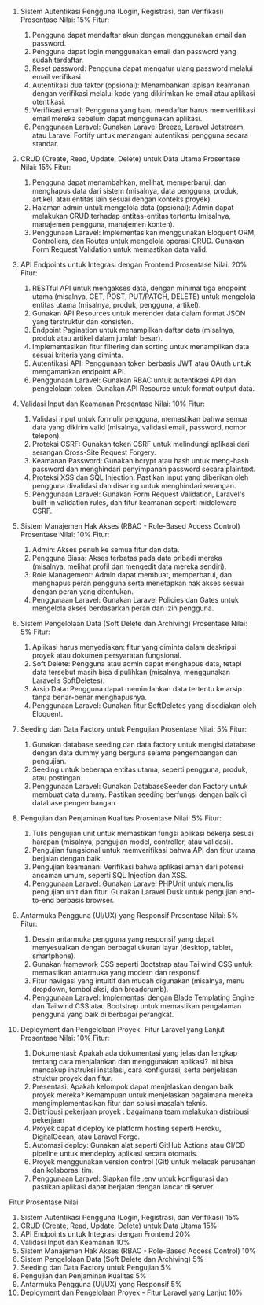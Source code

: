 1. Sistem Autentikasi Pengguna (Login, Registrasi, dan Verifikasi)
Prosentase Nilai: 15%
Fitur:
	1. Pengguna dapat mendaftar akun dengan menggunakan email dan password.
  	2. Pengguna dapat login menggunakan email dan password yang sudah terdaftar.
   	3. Reset password: Pengguna dapat mengatur ulang password melalui email verifikasi.
   	4.  Autentikasi dua faktor (opsional): Menambahkan lapisan keamanan dengan verifikasi melalui kode yang dikirimkan ke email atau aplikasi otentikasi.
   	5.  Verifikasi email: Pengguna yang baru mendaftar harus memverifikasi email mereka sebelum dapat menggunakan aplikasi.
   	6.  Penggunaan Laravel: Gunakan Laravel Breeze, Laravel Jetstream, atau Laravel Fortify untuk menangani autentikasi pengguna secara standar.

2. CRUD (Create, Read, Update, Delete) untuk Data Utama
Prosentase Nilai: 15%
Fitur:
	1. Pengguna dapat menambahkan, melihat, memperbarui, dan menghapus data dari sistem (misalnya, data pengguna, produk, artikel, atau entitas lain sesuai dengan konteks proyek).
 	2. Halaman admin untuk mengelola data (opsional): Admin dapat melakukan CRUD terhadap entitas-entitas tertentu (misalnya, manajemen pengguna, manajemen konten).
 	3. Penggunaan Laravel: Implementasikan menggunakan Eloquent ORM, Controllers, dan Routes untuk mengelola operasi CRUD. Gunakan Form Request Validation untuk memastikan data valid.

3. API Endpoints untuk Integrasi dengan Frontend
Prosentase Nilai: 20%
Fitur:
	1. RESTful API untuk mengakses data, dengan minimal tiga endpoint utama (misalnya, GET, POST, PUT/PATCH, DELETE) untuk mengelola entitas utama (misalnya, produk, pengguna, artikel).
 	2. Gunakan API Resources untuk merender data dalam format JSON yang terstruktur dan konsisten.
 	3. Endpoint Pagination untuk menampilkan daftar data (misalnya, produk atau artikel dalam jumlah besar).
 	4. Implementasikan fitur filtering dan sorting untuk menampilkan data sesuai kriteria yang diminta.
 	5. Autentikasi API: Penggunaan token berbasis JWT atau OAuth untuk mengamankan endpoint API.
 	6. Penggunaan Laravel: Gunakan RBAC untuk autentikasi API dan pengelolaan token. Gunakan API Resource untuk format output data.

4. Validasi Input dan Keamanan
Prosentase Nilai: 10%
Fitur:
	1. Validasi input untuk formulir pengguna, memastikan bahwa semua data yang dikirim valid (misalnya, validasi email, password, nomor telepon).
 	2. Proteksi CSRF: Gunakan token CSRF untuk melindungi aplikasi dari serangan Cross-Site Request Forgery.
 	3. Keamanan Password: Gunakan bcrypt atau hash untuk meng-hash password dan menghindari penyimpanan password secara plaintext.
 	4. Proteksi XSS dan SQL Injection: Pastikan input yang diberikan oleh pengguna divalidasi dan disaring untuk menghindari serangan.
 	5. Penggunaan Laravel: Gunakan Form Request Validation, Laravel's built-in validation rules, dan fitur keamanan seperti middleware CSRF.

5. Sistem Manajemen Hak Akses (RBAC - Role-Based Access Control)
Prosentase Nilai: 10%
    Fitur:
   1. Admin: Akses penuh ke semua fitur dan data.
   2. Pengguna Biasa: Akses terbatas pada data pribadi mereka (misalnya, melihat profil dan mengedit data mereka sendiri).
   3. Role Management: Admin dapat membuat, memperbarui, dan menghapus peran pengguna serta menetapkan hak akses sesuai dengan peran yang ditentukan.
   4. Penggunaan Laravel: Gunakan Laravel Policies dan Gates untuk mengelola akses berdasarkan peran dan izin pengguna.

6. Sistem Pengelolaan Data (Soft Delete dan Archiving)
Prosentase Nilai: 5%
    Fitur:
   1. Aplikasi harus menyediakan:  fitur yang diminta dalam deskripsi proyek atau dokumen persyaratan fungsional.
   2. Soft Delete: Pengguna atau admin dapat menghapus data, tetapi data tersebut masih bisa dipulihkan (misalnya, menggunakan Laravel’s SoftDeletes).
   3. Arsip Data: Pengguna dapat memindahkan data tertentu ke arsip tanpa benar-benar menghapusnya.
   4. Penggunaan Laravel: Gunakan fitur SoftDeletes yang disediakan oleh Eloquent.

7. Seeding dan Data Factory untuk Pengujian
Prosentase Nilai: 5%
    Fitur:
   1. Gunakan database seeding dan data factory untuk mengisi database dengan data dummy yang berguna selama pengembangan dan pengujian.
   2. Seeding untuk beberapa entitas utama, seperti pengguna, produk, atau postingan.
   3. Penggunaan Laravel: Gunakan DatabaseSeeder dan Factory untuk membuat data dummy. Pastikan seeding berfungsi dengan baik di database pengembangan.

8. Pengujian dan Penjaminan Kualitas
Prosentase Nilai: 5%
    Fitur:
   1. Tulis pengujian unit untuk memastikan fungsi aplikasi bekerja sesuai harapan (misalnya, pengujian model, controller, atau validasi).
   2. Pengujian fungsional untuk memverifikasi bahwa API dan fitur utama berjalan dengan baik.
   3. Pengujian keamanan: Verifikasi bahwa aplikasi aman dari potensi ancaman umum, seperti SQL Injection dan XSS.
   4. Penggunaan Laravel: Gunakan Laravel PHPUnit untuk menulis pengujian unit dan fitur. Gunakan Laravel Dusk untuk pengujian end-to-end berbasis browser.

9. Antarmuka Pengguna (UI/UX) yang Responsif
Prosentase Nilai: 5%
    Fitur:
   1. Desain antarmuka pengguna yang responsif yang dapat menyesuaikan dengan berbagai ukuran layar (desktop, tablet, smartphone).
   2. Gunakan framework CSS seperti Bootstrap atau Tailwind CSS untuk memastikan antarmuka yang modern dan responsif.
   3. Fitur navigasi yang intuitif dan mudah digunakan (misalnya, menu dropdown, tombol aksi, dan breadcrumb).
   4. Penggunaan Laravel: Implementasi dengan Blade Templating Engine dan Tailwind CSS atau Bootstrap untuk memastikan pengalaman pengguna yang baik di berbagai perangkat.

10. Deployment dan Pengelolaan Proyek- Fitur Laravel yang Lanjut 
Prosentase Nilai: 10%
    Fitur:
    1. Dokumentasi: Apakah ada dokumentasi yang jelas dan lengkap tentang cara menjalankan dan menggunakan aplikasi? Ini bisa mencakup instruksi instalasi, cara konfigurasi, serta penjelasan struktur proyek dan fitur.
    2. Presentasi: Apakah kelompok dapat menjelaskan dengan baik proyek mereka? Kemampuan untuk menjelaskan bagaimana mereka mengimplementasikan fitur dan solusi masalah teknis.
    3. Distribusi pekerjaan proyek : bagaimana team melakukan distribusi pekerjaan
    4. Proyek dapat dideploy ke platform hosting seperti Heroku, DigitalOcean, atau Laravel Forge.
    5. Automasi deploy: Gunakan alat seperti GitHub Actions atau CI/CD pipeline untuk mendeploy aplikasi secara otomatis.
    6. Proyek menggunakan version control (Git) untuk melacak perubahan dan kolaborasi tim.
    7. Penggunaan Laravel: Siapkan file .env untuk konfigurasi dan pastikan aplikasi dapat berjalan dengan lancar di server.


Fitur	Prosentase Nilai
1. Sistem Autentikasi Pengguna (Login, Registrasi, dan Verifikasi)	15%
2. CRUD (Create, Read, Update, Delete) untuk Data Utama	15%
3. API Endpoints untuk Integrasi dengan Frontend	20%
4. Validasi Input dan Keamanan	10%
5. Sistem Manajemen Hak Akses (RBAC - Role-Based Access Control)	10%
6. Sistem Pengelolaan Data (Soft Delete dan Archiving)	5%
7. Seeding dan Data Factory untuk Pengujian	5%
8. Pengujian dan Penjaminan Kualitas	5%
9. Antarmuka Pengguna (UI/UX) yang Responsif	5%
10. Deployment dan Pengelolaan Proyek - Fitur Laravel yang Lanjut 10%


